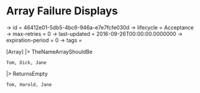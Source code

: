 # Array Failure Displays

-> id = 46412e01-5db5-4bc6-946a-e7e7fcfe030d
-> lifecycle = Acceptance
-> max-retries = 0
-> last-updated = 2016-09-26T00:00:00.0000000
-> expiration-period = 0
-> tags = 

[Array]
|> TheNameArrayShouldBe
``` names
Tom, Dick, Jane
```

|> ReturnsEmpty
``` names
Tom, Harold, Jane
```

~~~
